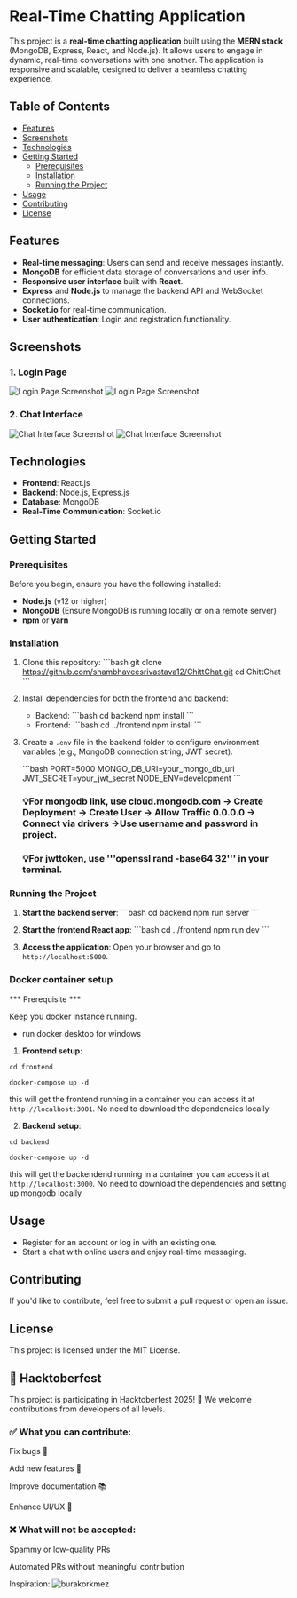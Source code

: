 # Real-Time Chatting Application

This project is a **real-time chatting application** built using the **MERN stack** (MongoDB, Express, React, and Node.js). It allows users to engage in dynamic, real-time conversations with one another. The application is responsive and scalable, designed to deliver a seamless chatting experience.

## Table of Contents

- [Features](#features)
- [Screenshots](#screenshots)
- [Technologies](#technologies)
- [Getting Started](#getting-started)
  - [Prerequisites](#prerequisites)
  - [Installation](#installation)
  - [Running the Project](#running-the-project)
- [Usage](#usage)
- [Contributing](#contributing)
- [License](#license)

## Features

- **Real-time messaging**: Users can send and receive messages instantly.
- **MongoDB** for efficient data storage of conversations and user info.
- **Responsive user interface** built with **React**.
- **Express** and **Node.js** to manage the backend API and WebSocket connections.
- **Socket.io** for real-time communication.
- **User authentication**: Login and registration functionality.

## Screenshots

### 1. Login Page

![Login Page Screenshot](./screenshots/login.png)
![Login Page Screenshot](./screenshots/signup.png)

### 2. Chat Interface

![Chat Interface Screenshot](./screenshots/chat1.png)
![Chat Interface Screenshot](./screenshots/chat2.png)

## Technologies

- **Frontend**: React.js
- **Backend**: Node.js, Express.js
- **Database**: MongoDB
- **Real-Time Communication**: Socket.io

## Getting Started

### Prerequisites

Before you begin, ensure you have the following installed:

- **Node.js** (v12 or higher)
- **MongoDB** (Ensure MongoDB is running locally or on a remote server)
- **npm** or **yarn**

### Installation

1. Clone this repository:
   \`\`\`bash
   git clone https://github.com/shambhaveesrivastava12/ChittChat.git
   cd ChittChat
   \`\`\`

2. Install dependencies for both the frontend and backend:

   - Backend:
     \`\`\`bash
     cd backend
     npm install
     \`\`\`
   - Frontend:
     \`\`\`bash
     cd ../frontend
     npm install
     \`\`\`

3. Create a `.env` file in the backend folder to configure environment variables (e.g., MongoDB connection string, JWT secret).

   \`\`\`bash
   PORT=5000
   MONGO_DB_URI=your_mongo_db_uri
   JWT_SECRET=your_jwt_secret
   NODE_ENV=development
   \`\`\`

   ### 💡For mongodb link, use cloud.mongodb.com -> Create Deployment -> Create User -> Allow Traffic 0.0.0.0 -> Connect via drivers ->Use username and password in project.
   
   ### 💡For jwttoken, use '''openssl rand -base64 32''' in your terminal.

### Running the Project

1. **Start the backend server**:
   \`\`\`bash
   cd backend
   npm run server
   \`\`\`

2. **Start the frontend React app**:
   \`\`\`bash
   cd ../frontend
   npm run dev
   \`\`\`

3. **Access the application**:
   Open your browser and go to `http://localhost:5000`.

### Docker container setup

*** Prerequisite ***

Keep you docker instance running.

- run docker desktop for windows

1. **Frontend setup**:
 ```
 cd frontend

 docker-compose up -d
```


   this will get the frontend running in a container
   you can access it at `http://localhost:3001`.
   No need to download the dependencies locally


2. **Backend setup**:
 ```
 cd backend
  
 docker-compose up -d
```
  
   this will get the backendend running in a container
   you can access it at `http://localhost:3000`.
   No need to download the dependencies and setting up mongodb locally

## Usage

- Register for an account or log in with an existing one.
- Start a chat with online users and enjoy real-time messaging.

## Contributing

If you'd like to contribute, feel free to submit a pull request or open an issue.

## License

This project is licensed under the MIT License.

## 🎉 Hacktoberfest

This project is participating in Hacktoberfest 2025! 🍂
We welcome contributions from developers of all levels.

### ✅ What you can contribute:

Fix bugs 🐛

Add new features 🚀

Improve documentation 📚

Enhance UI/UX 🎨

### ❌ What will not be accepted:

Spammy or low-quality PRs

Automated PRs without meaningful contribution

Inspiration: ![burakorkmez]((https://github.com/burakorkmez))

